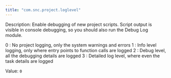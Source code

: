 ```yaml
---
title: "com.snc.project.loglevel"
---
```


Description: Enable debugging of new project scripts. Script output is visible in console debugging, so you should also run the Debug Log module.

0 : No project logging, only the system warnings and errors
1 : Info level logging, only where entry points to function calls are logged
2 : Debug level, all the debugging details are logged
3 : Detailed log level, where even the task details are logged

Value: `0`